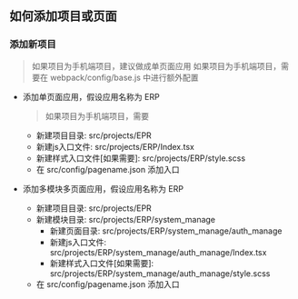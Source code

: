 ## 如何添加项目或页面

### 添加新项目
> 如果项目为手机端项目，建议做成单页面应用
> 如果项目为手机端项目，需要在 webpack/config/base.js 中进行额外配置

- 添加单页面应用，假设应用名称为 ERP
	> 如果项目为手机端项目，需要

	- 新建项目目录: src/projects/EPR
	- 新建js入口文件: src/projects/ERP/Index.tsx
	- 新建样式入口文件[如果需要]: src/projects/ERP/style.scss 
  - 在 src/config/pagename.json 添加入口
  
- 添加多模块多页面应用，假设应用名称为 ERP
  - 新建项目目录: src/projects/EPR
  - 新建模块目录: src/projects/ERP/system_manage
	- 新建页面目录: src/projects/ERP/system_manage/auth_manage
	- 新建js入口文件: src/projects/ERP/system_manage/auth_manage/Index.tsx
	- 新建样式入口文件[如果需要]: src/projects/ERP/system_manage/auth_manage/style.scss 
  - 在 src/config/pagename.json 添加入口

### 
